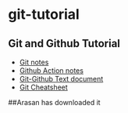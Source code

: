 # git-tutorial
## Git and Github Tutorial
  - [Git notes](https://github.com/pramit026/git-tutorial/blob/main/git.pdf)
  - [Github Action notes](https://github.com/pramit026/git-tutorial/blob/main/GitHub-actions.pdf)
  - [Git-Github Text document](https://github.com/pramit026/git-tutorial/blob/main/git-github-tutorial.txt)
  - [Git Cheatsheet](https://github.com/pramit026/git-tutorial/blob/main/git-cheat-sheet-education.pdf)


##Arasan has downloaded it
